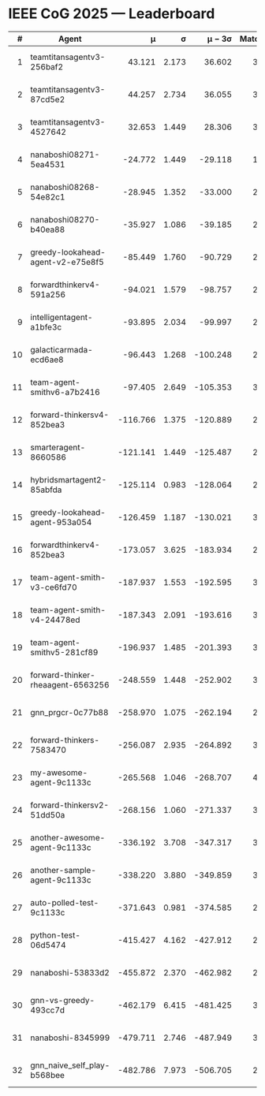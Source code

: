 # IEEE CoG 2025 — Leaderboard

| # | Agent | μ | σ | μ − 3σ | Matches | Updated |
|---:|---|---:|---:|---:|---:|---|
| 1 | teamtitansagentv3-256baf2 | 43.121 | 2.173 | 36.602 | 3320 | 2025-08-27 23:26 |
| 2 | teamtitansagentv3-87cd5e2 | 44.257 | 2.734 | 36.055 | 3300 | 2025-08-27 23:26 |
| 3 | teamtitansagentv3-4527642 | 32.653 | 1.449 | 28.306 | 3080 | 2025-08-27 23:26 |
| 4 | nanaboshi08271-5ea4531 | -24.772 | 1.449 | -29.118 | 1520 | 2025-08-27 23:26 |
| 5 | nanaboshi08268-54e82c1 | -28.945 | 1.352 | -33.000 | 2978 | 2025-08-27 23:26 |
| 6 | nanaboshi08270-b40ea88 | -35.927 | 1.086 | -39.185 | 2078 | 2025-08-27 23:26 |
| 7 | greedy-lookahead-agent-v2-e75e8f5 | -85.449 | 1.760 | -90.729 | 2646 | 2025-08-27 23:26 |
| 8 | forwardthinkerv4-591a256 | -94.021 | 1.579 | -98.757 | 2671 | 2025-08-27 23:26 |
| 9 | intelligentagent-a1bfe3c | -93.895 | 2.034 | -99.997 | 2840 | 2025-08-27 23:26 |
| 10 | galacticarmada-ecd6ae8 | -96.443 | 1.268 | -100.248 | 2940 | 2025-08-27 23:26 |
| 11 | team-agent-smithv6-a7b2416 | -97.405 | 2.649 | -105.353 | 3580 | 2025-08-27 23:26 |
| 12 | forward-thinkersv4-852bea3 | -116.766 | 1.375 | -120.889 | 2776 | 2025-08-27 23:26 |
| 13 | smarteragent-8660586 | -121.141 | 1.449 | -125.487 | 2660 | 2025-08-27 23:26 |
| 14 | hybridsmartagent2-85abfda | -125.114 | 0.983 | -128.064 | 2822 | 2025-08-27 23:26 |
| 15 | greedy-lookahead-agent-953a054 | -126.459 | 1.187 | -130.021 | 3046 | 2025-08-27 23:26 |
| 16 | forwardthinkerv4-852bea3 | -173.057 | 3.625 | -183.934 | 2457 | 2025-08-27 23:26 |
| 17 | team-agent-smith-v3-ce6fd70 | -187.937 | 1.553 | -192.595 | 3354 | 2025-08-27 23:26 |
| 18 | team-agent-smith-v4-24478ed | -187.343 | 2.091 | -193.616 | 3194 | 2025-08-27 23:26 |
| 19 | team-agent-smithv5-281cf89 | -196.937 | 1.485 | -201.393 | 3400 | 2025-08-27 23:26 |
| 20 | forward-thinker-rheaagent-6563256 | -248.559 | 1.448 | -252.902 | 3364 | 2025-08-27 23:26 |
| 21 | gnn_prgcr-0c77b88 | -258.970 | 1.075 | -262.194 | 2780 | 2025-08-27 23:26 |
| 22 | forward-thinkers-7583470 | -256.087 | 2.935 | -264.892 | 3280 | 2025-08-27 23:26 |
| 23 | my-awesome-agent-9c1133c | -265.568 | 1.046 | -268.707 | 4200 | 2025-08-27 23:26 |
| 24 | forward-thinkersv2-51dd50a | -268.156 | 1.060 | -271.337 | 3564 | 2025-08-27 23:26 |
| 25 | another-awesome-agent-9c1133c | -336.192 | 3.708 | -347.317 | 3720 | 2025-08-27 23:26 |
| 26 | another-sample-agent-9c1133c | -338.220 | 3.880 | -349.859 | 3340 | 2025-08-27 23:26 |
| 27 | auto-polled-test-9c1133c | -371.643 | 0.981 | -374.585 | 2820 | 2025-08-27 23:26 |
| 28 | python-test-06d5474 | -415.427 | 4.162 | -427.912 | 2670 | 2025-08-27 23:26 |
| 29 | nanaboshi-53833d2 | -455.872 | 2.370 | -462.982 | 2740 | 2025-08-27 23:26 |
| 30 | gnn-vs-greedy-493cc7d | -462.179 | 6.415 | -481.425 | 3040 | 2025-08-27 23:26 |
| 31 | nanaboshi-8345999 | -479.711 | 2.746 | -487.949 | 3150 | 2025-08-27 23:26 |
| 32 | gnn_naive_self_play-b568bee | -482.786 | 7.973 | -506.705 | 2400 | 2025-08-27 23:26 |
